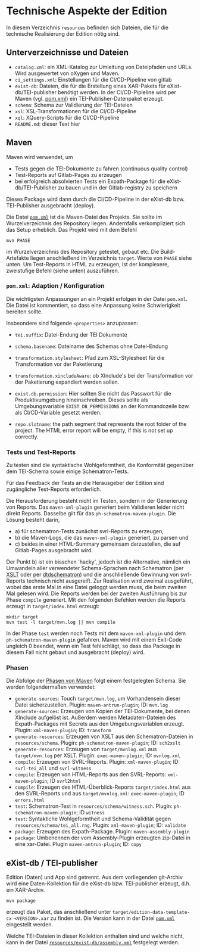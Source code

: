 # Technische Aspekte der Edition #

In diesem Verzeichnis `resources` befinden sich Dateien, die für die
technische Realisierung der Edition nötig sind.

## Unterverzeichnisse und Dateien

- `catalog.xml`: ein XML-Katalog zur Umleitung von Dateipfaden und
  URLs. Wird ausgewertet von oXygen und Maven.
- `ci_settings.xml`: Einstellungen für die CI/CD-Pipeline von gitlab
- `exist-db`: Dateien, die für die Erstellung eines XAR-Pakets für
  eXist-db/TEI-publisher benötigt werden. In der CI/CD-Pipleline wird
  per Maven (vgl. [pom.xml](../pom.xml)) ein TEI-Publisher-Datenpaket
  erzeugt.
- `schema`: Schema zur Validierung der TEI-Dateien
- `xsl`: XSL-Transformationen für die CI/CD-Pipeline
- `xql`: XQuery-Scripts für die CI/CD-Pipeline
- `README.md`: dieser Text hier

## Maven ##

Maven wird verwendet, um

- Tests gegen die TEI-Dokumente zu fahren (continuous quality control)
- Test-Reports auf Gitlab-Pages zu erzeugen
- bei erfolgreich absolvierten Tests ein Expath-Package für die
  eXist-db/TEI-Publisher zu bauen und in der Gitlab-registry zu
  speichern

Dieses Package wird dann durch die CI/CD-Pipeline in der eXist-db
bzw. TEI-Publisher ausgebracht (deploy).

Die Datei [`pom.xml`](../pom.xml) ist die Maven-Datei des
Projekts. Sie sollte im Wurzelverzeichnis des Repository
liegen. Andernfalls verkompliziert sich das Setup erheblich. Das
Projekt wird mit dem Befehl

```{shell}
mvn PHASE
```

im Wurzelverzeichnis des Repository getestet, gebaut etc. Die
Build-Artefakte liegen anschließend im Verzeichnis `target`. Werte von
`PHASE` siehe unten. Um Test-Reports in HTML zu erzeugen, ist der
komplexere, zweistufige Befehl (siehe unten) auszuführen.

### `pom.xml`: Adaption / Konfiguration ###

Die wichtigsten Anpassungen an ein Projekt erfolgen in der Datei
`pom.xml`. Die Datei ist kommentiert, so dass eine Anpassung keine
Schwierigkeit bereiten sollte.

Insbeondere sind folgende `<properties>` anzupassen:

- `tei.suffix`: Datei-Endung der TEI Dokumente

- `schema.basename`: Dateiname des Schemas ohne Datei-Endung

- `transformation.stylesheet`: Pfad zum XSL-Stylesheet für die
  Transformation vor der Paketierung
  
- `transformation.xincludeAware`: ob XInclude's bei der Transformation
  vor der Paketierung expandiert werden sollen.
  
- `exist.db.permission`: Hier sollten Sie nicht das Passwort für die
  Produktivumgebung hineinschreiben. Dieses sollte als
  Umgebungsvariable `EXIST_DB_PERMISSIONS` an der Kommandozeile
  bzw. als CI/CD-Variable gesetzt werden.

- `repo.slotname`: the path segment that represents the root folder of
  the project. The HTML error report will be empty, if this is not set
  up correctly.


### Tests und Test-Reports ###

Zu testen sind die syntaktische Wohlgeformtheit, die Konformität
gegenüber dem TEI-Schema sowie einige Schematron-Tests.

Für das Feedback der Tests an die Herausgeber der Edition sind
zugängliche Test-Reports erforderlich.

Die Herausforderung besteht nicht im Testen, sondern in der
Generierung von Reports. Das `maven-xml-plugin` generiert beim
Validieren leider nicht direkt Reports. Dasselbe gilt für das
`ph-schematron-maven-plugin`. Die Lösung besteht darin,
- a) für schematron-Tests zunächst svrl-Reports zu erzeugen,
- b) die Maven-Logs, die das `maven-xml-plugin` generiert, zu parsen
  und
- c) beides in einer HTML-Summary gemeinsam darzustellen, die auf
  Gitlab-Pages ausgebracht wird.

Der Punkt b) ist ein bisschen 'hacky', jedoch ist die Alternative,
nämlich ein Umwandeln aller verwendeter Schema-Sprachen nach
Schematron (per
[XSLT](https://github.com/Schematron/schematron/tree/master/trunk/xsd2sch/code)
oder per [dtdschematron](https://github.com/ncbi/DtdAnalyzer)) und die
anschließende Gewinnung von svrl-Reports technisch nicht
ausgereift. Zur Realisation wird zweimal ausgeführt, wobei das erste
Mal in eine Datei geloggt werden muss, die beim zweiten Mal gelesen
wird. Die Reports werden bei der zweiten Ausführung bis zur Phase
`compile` generiert. Mit den folgenden Befehlen werden die Reports
erzeugt in `target/index.html` erzeugt:

```{shell}
mkdir target
mvn test -l target/mvn.log || mvn compile
```

In der Phase `test` werden noch Tests mit dem `maven-xml-plugin` und
dem `ph-schematron-maven-plugin` gefahren. Maven wird mit einem
Exit-Code ungleich 0 beendet, wenn ein Test fehlschlägt, so dass das
Package in diesem Fall nicht gebaut und ausgebracht (deploy) wird.


### Phasen ###

Die Abfolge der [Phasen von
Maven](https://maven.apache.org/guides/introduction/introduction-to-the-lifecycle.html)
folgt einem festgelegten Schema. Sie werden folgendermaßen verwendet:

- `generate-sources`: Touch `target/mvn.log`, um Vorhandensein dieser
  Datei sicherzustellen. Plugin: `maven-antrun-plugin`; ID: `mvn.log`
- `generate-sources`: Erzeugen von Kopien der TEI-Dokumente, bei denen
  XInclude aufgelöst ist. Außerdem werden Metadaten-Dateien des
  Expath-Packages mit Secrets aus den Umgebungsvariablen
  erzeugt. Plugin: `xml-maven-plugin`; ID: `transform`
- `generate-resources`: Erzeugen von XSLT aus den Schematron-Dateien
  in `resources/schema`. Plugin: `ph-schematron-maven-plugin`; ID:
  `sch2xslt`
- `generate-resources`: Erzeugen von `target/mvnlog.xml` aus
  `target/mvn.log` per XSLT. Plugin: `exec-maven-plugin`; ID:
  `mvnlog.xml`
- `compile`: Erzeugen von SVRL-Reports. Plugin: `xml-maven-plugin`;
  ID: `svrl-tei_all` und `svrl-witness`
- `compile`: Erzeugen von HTML-Reports aus den SVRL-Reports:
  `xml-maven-plugin`; ID `svrl2html`
- `compile`: Erzeugen des HTML-Überblick-Reports `target/index.html`
  aus den SVRL-Reports und aus `target/mvnlog.xml`:
  `exec-maven-plugin`; ID `errors.html`
- `test`: Schematron-Test in `resources/schema/witness.sch`. Plugin:
  `ph-schematron-maven-plugin`; ID `witness`
- `test`: Syntaktiche Wohlgeformtheit und Schema-Validität gegen
  `resources/schema/tei_all.rng`. Plugin: `xml-maven-plugin`; ID:
  `validate`
- `package`: Erzeugen des Expath-Package. Plugin:
  `maven-assembly-plugin`
- `package`: Umbenennen der vom Assembly-Plugin erzeugten zip-Datei in
  eine xar-Datei. Plugin `maven-antrun-plugin`; ID: `copy`

  

## eXist-db / TEI-publisher

Edition (Daten) und App sind getrennt. Aus dem vorliegenden git-Archiv
wird eine Daten-Kollektion für die eXist-db bzw. TEI-publisher
erzeugt, d.h. ein XAR-Archiv.

```
mvn package
```

erzeugt das Paket, das anschließend unter
`target/edition-data-template-cx-<VERSION>.xar` zu finden ist. Die Version
kann in der Datei [`pom.xml`](../pom.xml) eingestellt werden.

Welche TEI-Dateien in dieser Kollektion enthalten sind und welche
nicht, kann in der Datei
[`resources/exist-db/assembly.xml`](exist-db/assembly.xml) festgelegt
werden.
